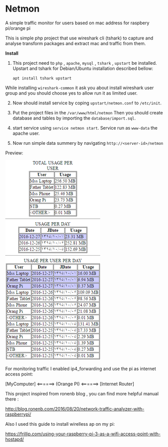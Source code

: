 # Netmon
A simple traffic monitor for users based on mac address for raspbery pi/orange pi

This is simple php project that use wireshark cli (tshark) to capture and analyse transform packages and extract mac and traffic from them.

**Install**

 1. This project need to `php` , `apache`, `mysql` , `tshark` , `upstart` be installed.
Upstart and tshark for Debian/Ubuntu installation described bellow:

        apt install tshark upstart

   While installing `wireshark-common` it ask you about install wireshark     user group and you should choose yes to allow run it as limited user. 
 

 2. Now should install service by coping `upstart/netmon.conf` to `/etc/init`.

 3. Put the project files in the `/var/www/html/netmon` Then you should
    create  database and tables by importing the `database/import.sql`.

 4. start service using `service netmon start`. Service run as
    `www-data` the apache user.

 5. Now run simple data summery by navigating
    `http://<server-id>/netmon`

Preview:

![enter image description here](previews/1.png)


For monitoring traffic I enabled ip4_forwarding and use the pi as internet access point:

[MyComputer] <======> (Orange PI) <======> [Internet Router]

This project inspired from ronenb blog , you can find more helpful manual there :

http://blog.ronenb.com/2016/08/20/network-traffic-analyzer-with-raspberrypi/

Also I used this guide to install wirelless ap on my pi:

https://frillip.com/using-your-raspberry-pi-3-as-a-wifi-access-point-with-hostapd/
